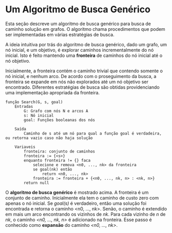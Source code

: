 # Um Algoritmo de Busca Genérico
Esta seção descreve um algoritmo de busca genérico para busca de caminho solução em grafos. O algoritmo chama procedimentos que podem ser implementadas em várias estratégias de busca.

A ideia intuitiva por trás do algoritmo de busca genérico, dado um grafo, um nó inicial, e um objetivo, é explorar caminhos incrementalmente do nó inicial. Isto é feito mantendo uma **fronteira** de caminhos do nó inicial até o nó objetivo.

Inicialmente, a fronteira contém o caminho trivial que contendo somente o nó inicial, e nenhum arco. De acordo com o proseguimento da busca, a fronteira se expande em nós não explorados até um nó objetivo ser encontrado.
Diferentes estratégias de busca são obtidas providenciando uma implementação apropriada da fronteira.

```
função Search(G, s, goal)
    Entradas
        G: Grafo com nós N e arcos A
        s: Nó inicial
        goal: Funções booleanas dos nós
    
    Saída
        Caminho de s até um nó para qual a função goal é verdadeira, ou retorna vazio caso não haja solução
    
    Variaveis
        fronteira: conjunto de caminhos
        fronteira := {<s>}
        enquanto fronteira != {} faca
            selecione e remova <n0, ..., nk> da fronteira
            se goal(nk) então
                return <n0, ..., nk>
            fronteira := fronteira + {<n0, ..., nk, n> : <nk, n>}
        return null
```

O **algoritmo de busca genérico** é mostrado acima. A fronteira é um conjunto de caminho. Inicialmente ela tem o caminho de custo zero com apenas o nó inicial. Se *goal(s)* é verdadeiro, então uma solução foi encontrada e retorna o caminho <n0, ..., nk>. Senão, o caminho é extendido em mais um arco encontrando os vizinhos de *nk*. Para cada vizinho de *n* de *nk*, o caminho *<n0, ..., nk, n>* é adicionado na fronteira. Esse passo é conhecido como **expansão** do caminho *<n0, ..., nk>*.
